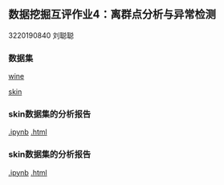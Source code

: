 ## 数据挖掘互评作业4：离群点分析与异常检测
3220190840 刘聪聪

### 数据集

[wine](https://ir.library.oregonstate.edu/concern/parent/47429f155/file_sets/9p290g47x)

[skin](https://ir.library.oregonstate.edu/concern/parent/47429f155/file_sets/sq87c051d)


### skin数据集的分析报告

[.ipynb](https://github.com/liucc1997/DMC/blob/master/assignment4/assignment4_wine.ipynb) [.html](https://github.com/liucc1997/DMC/blob/master/assignment4/assignment4_wine.html)

### skin数据集的分析报告
[.ipynb](https://github.com/liucc1997/DMC/blob/master/assignment4/assignment4.ipynb) [.html](https://github.com/liucc1997/DMC/blob/master/assignment4/assignment4.html)